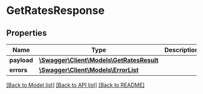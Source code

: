 # GetRatesResponse

## Properties

Name | Type | Description | Notes
------------ | ------------- | ------------- | -------------
**payload** | [**\Swagger\Client\Models\GetRatesResult**](GetRatesResult.md) |  | [optional]
**errors** | [**\Swagger\Client\Models\ErrorList**](ErrorList.md) |  | [optional]

[[Back to Model list]](../../README.md#documentation-for-models) [[Back to API list]](../../README.md#documentation-for-api-endpoints) [[Back to README]](../../README.md)

